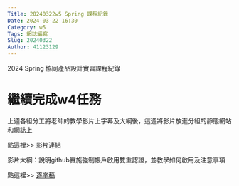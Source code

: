 ```yaml
---
Title: 20240322w5 Spring 課程紀錄
Date: 2024-03-22 16:30
Category: w5
Tags: 網誌編寫
Slug: 20240322
Author: 41123129
---
```


2024 Spring 協同產品設計實習課程紀錄

<!-- PELICAN_END_SUMMARY -->

# 繼續完成w4任務
上週各組分工將老師的教學影片上字幕及大綱後，這週將影片放進分組的靜態網站和網誌上


點這裡>> [影片連結]

影片大綱：說明github實施強制帳戶啟用雙重認證，並教學如何啟用及注意事項

[影片連結]: https://drive.google.com/file/d/1nC4yt5ZCwxXlkaQEUJaDuckTLnfg-tD3/view?usp=sharing

點這裡>> [逐字稿]


[逐字稿]: https://drive.google.com/file/d/1rLWppQAdR5QJujmCf4a7DJLa2_BxBNpH/view?usp=sharing

